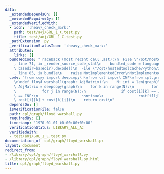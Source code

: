 ```yaml
---
data:
  _extendedDependsOn: []
  _extendedRequiredBy: []
  _extendedVerifiedWith:
  - icon: ':heavy_check_mark:'
    path: test/aoj/GRL_1_C.test.py
    title: test/aoj/GRL_1_C.test.py
  _pathExtension: py
  _verificationStatusIcon: ':heavy_check_mark:'
  attributes:
    links: []
  bundledCode: "Traceback (most recent call last):\n  File \"/opt/hostedtoolcache/Python/3.9.0/x64/lib/python3.9/site-packages/onlinejudge_verify/documentation/build.py\"\
    , line 71, in _render_source_code_stat\n    bundled_code = language.bundle(stat.path,\
    \ basedir=basedir).decode()\n  File \"/opt/hostedtoolcache/Python/3.9.0/x64/lib/python3.9/site-packages/onlinejudge_verify/languages/python.py\"\
    , line 85, in bundle\n    raise NotImplementedError\nNotImplementedError\n"
  code: "from copy import deepcopy\n\nfrom cpl import INF\nfrom cpl.graph import AdjMatrix\n\
    \n\ndef floyd_warshall(graph: AdjMatrix):\n    N: int = len(graph)\n    cost:\
    \ AdjMatrix = deepcopy(graph)\n    for k in range(N):\n        for i in range(N):\n\
    \            for j in range(N):\n                if cost[i][k] == INF or cost[k][j]\
    \ == INF:\n                    continue\n                cost[i][j] = min(cost[i][j],\
    \ cost[i][k] + cost[k][j])\n    return cost\n"
  dependsOn: []
  isVerificationFile: false
  path: cpl/graph/floyd_warshall.py
  requiredBy: []
  timestamp: '1970-01-01 00:00:00+00:00'
  verificationStatus: LIBRARY_ALL_AC
  verifiedWith:
  - test/aoj/GRL_1_C.test.py
documentation_of: cpl/graph/floyd_warshall.py
layout: document
redirect_from:
- /library/cpl/graph/floyd_warshall.py
- /library/cpl/graph/floyd_warshall.py.html
title: cpl/graph/floyd_warshall.py
---
```

